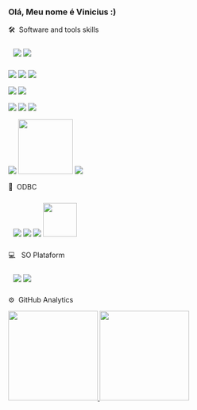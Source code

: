 ### Olá, Meu nome é Vinicius :)

<!--
**ViniciusClaudomir/ViniciusClaudomir** is a ✨ _special_ ✨ repository because its `README.md` (this file) appears on your GitHub profile.

Here are some ideas to get you started:

- 🔭 I’m currently working on ...
- 🌱 I’m currently learning ...
- 👯 I’m looking to collaborate on ...
- 🤔 I’m looking for help with ...
- 💬 Ask me about ...
- 📫 How to reach me: ...
- 😄 Pronouns: ...
- ⚡ Fun fact: ...
-->
🛠 &nbsp;Software and tools skills 
 <p align="start" style="padding:10px;">
    <img src="https://img.shields.io/badge/-Python-05122A?style=flat&logo=python"></img>
    <img src="https://img.shields.io/badge/-JavaScript-05122A?style=flat&logo=javascript"></img>

  <p/>
    <img src="https://img.shields.io/badge/-Django-05122A?style=flat&logo=django&logoColor=092E20"></img>
    <img src="https://img.shields.io/badge/-Flask-05122A?style=flat&logo=flask"></img>
    <img src="https://img.shields.io/badge/express.js%20-%23404d59.svg?&style=for-the-badge"></img>
  <p/>
    <img src="https://img.shields.io/badge/Jupyter%20-%23F37626.svg?&style=for-the-badge&logo=Jupyter&logoColor=white"></img>
    <img src="https://img.shields.io/badge/pandas%20-%23150458.svg?&style=for-the-badge&logo=pandas&logoColor=white"></img>
  <p/>
     <img src="https://img.shields.io/badge/docker%20-%230db7ed.svg?&style=for-the-badge&logo=docker&logoColor=white"></img>
     <img src="https://img.shields.io/badge/jenkins%20-%232C5263.svg?&style=for-the-badge&logo=jenkins&logoColor=white"></img>
     <img src="https://img.shields.io/badge/git%20-%23F05033.svg?&style=for-the-badge&logo=git&logoColor=white"></img>
  <p/>
   <img src="https://img.shields.io/badge/node.js%20-%2343853D.svg?&style=for-the-badge&logo=node.js&logoColor=white"></img>
  <img src="https://www.selenium.dev/images/selenium_logo_large.png" width="110px"></img>
  <img src="https://img.shields.io/badge/-Visual%20Studio%20Code-05122A?style=flat&logo=visual-studio-code&logoColor=007ACC"></img>


  
 </p>
  
💾 &nbsp;ODBC
<p align="start" style="padding:10px;">
    <img src="https://img.shields.io/badge/mysql-%2300f.svg?&style=for-the-badge&logo=mysql&logoColor=white"></img>
    <img src="https://img.shields.io/badge/oracle%20-%23F00000.svg?&style=for-the-badge&logo=oracle&logoColor=white"></img>
    <img src="https://img.shields.io/badge/postgres-%23316192.svg?&style=for-the-badge&logo=postgresql&logoColor=white"></img>
    <img src="https://img.shields.io/badge/-MSSQL-green" width="68px"></img>

 </p>



💻 &nbsp; SO Plataform
<p align="start" style="padding:10px;">
    <img src="https://img.shields.io/badge/Ubuntu-E95420?style=for-the-badge&logo=ubuntu&logoColor=white"></img>
    <img src="https://img.shields.io/badge/Windows-0078D6?style=for-the-badge&logo=windows&logoColor=white'"></img>
 </p>


⚙️ &nbsp;GitHub Analytics
<p align="start">
<a href="https://github.com/ViniciusClaudomir">
  <img height="180em" src="https://github-readme-stats-eight-theta.vercel.app/api?username=ViniciusClaudomir&show_icons=true&theme=algolia&include_all_commits=true&count_private=true"/>
  <img height="180em" src="https://github-readme-stats-eight-theta.vercel.app/api/top-langs/?username=ViniciusClaudomir&layout=compact&langs_count=8&theme=algolia"/>
</a>
</p>
